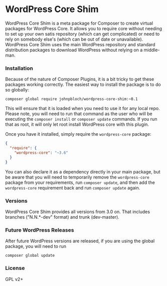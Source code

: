 # WordPress Core Shim

WordPress Core Shim is a meta package for Composer to create virtual packages for WordPress Core. It allows you to require core without needing to set up your own satis repository (which can get complicated) or need to rely on somebody else's (which can be out of date or unavailable). WordPress Core Shim uses the main WordPress repository and standard distribution packages to download WordPress without relying on a middle-man.

### Installation

Because of the nature of Composer Plugins, it is a bit tricky to get these packages working correctly. The easiest way to install the package is to do so globally:

```
composer global require johnpbloch/wordpress-core-shim:~0.1
```

This will ensure that it is loaded when you need to use it for any local repo. Please note, you will need to run that command as the user who will be executing the `composer install` or `composer update` commands. If you run that as root, it will only let root install WordPress core with this plugin.

Once you have it installed, simply require the `wordpress-core` package:

```json
{
  "require": {
    "wordpress-core": "~3.6"
  }
}
```

You can also declare it as a dependency directly in your main package, but be aware that you will need to temporarily remove the `wordpress-core` package from your requirements, run `composer update`, and then add the `wordpress-core` requirement back and run `composer update` again.

### Versions

WordPress Core Shim provides all versions from 3.0 on. That includes branches ("N.N.*-dev" format) and trunk (dev-master).

### Future WordPress Releases

After future WordPress versions are released, if you are using the global package, you will need to run

```
composer global update
```

### License

GPL v2+